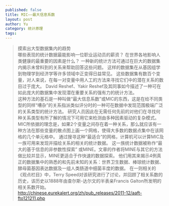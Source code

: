 ```yaml
--- 
published: false
title: MIC——最大信息系数
layout: post
author: Yu
category: 统计原理
tags:
---
```

>摸索出大型数据集内的趋势   
哪些表现的统计数据最能影响一位职业运动员的薪资？ 在世界各地影响人类健康的最重要的因素是什么？ 一种新的统计方法可通过在巨大的数据集内揭示未曾料到的关系来帮助回答这些问题。 这样的数据集在从基因组学到物理学到经济学等许多领域中正变得日益常见。 这些数据集有数百个变量，对人来说，在每一对变量中用人工的方法来寻找它们中的潜在关系的数目过于庞大。 David Reshef、Yakir Reshef及其同事如今描述了一种可在如此庞大的数据集中发现潜在重要关系的强有力的统计方法。   
这种方法的基石是一种叫做“最大信息系数”或MIC的东西，这是在给不同类型的同样“嘈杂”的关系指派类似评分时的一种可在数据中发现范围极端广泛的关系类型的统计方法。 研究人员因此在无需任何先前的对他们在寻找何种关系类型有所了解的情况下可用它来检测由多种因素驱动的复杂模式。 MIC所依据的理念是，如果2个变量之间存在着一种关系，那么就应该有一种方法在那些变量的散点图上画一个网格，使得大多数的数据点集中在该网格的几个单元格中。 通过搜寻这种“最适合”的网格，计算机可以计算MIC及一族可用来发现并描绘关系的相关的统计数据。 这一族统计数据被称作“最大的基于信息的非参数性探索” 或MINE。文章的作者将MINE与其它的方法做比较并显示，MINE更适合于作快速的数据探索。 他们用其来揭示4例真正的数据集中的熟悉的和先前未知的关系：世界卫生数据、棒球统计数据、酵母菌基因表达数据及一组人类肠道中细菌丰度的数据。 在一则相关的《观点栏目》中，Terry Speed对该研究进行了讨论，并回顾了相关系数的历史，该历史以1888年由查尔斯-达尔文的半表亲Francis Galton所发明的相关系数开始。    
http://chinese.eurekalert.org/zh/pub_releases/2011-12/aaft-fto121211.php

